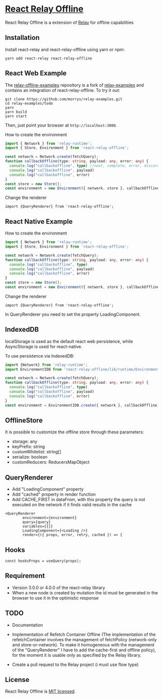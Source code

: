 # [React Relay Offline](https://github.com/morrys/react-relay-offline)

React Relay Offline is a extension of [Relay](https://facebook.github.io/relay/) for offline capabilities

## Installation

Install react-relay and react-relay-offline using yarn or npm:

```
yarn add react-relay react-relay-offline
```


## React Web Example

The [relay-offline-examples](https://github.com/morrys/relay-examples) repository is a fork of [relay-examples](https://github.com/relayjs/relay-examples) and contains an integration of react-relay-offline. To try it out:

```
git clone https://github.com/morrys/relay-examples.git
cd relay-examples/todo
yarn
yarn build
yarn start
```

Then, just point your browser at `http://localhost:3000`.



How to create the environment

```ts
import { Network } from 'relay-runtime';
import { Store, Environment } from 'react-relay-offline';

const network = Network.create(fetchQuery);
function callbackOffline(type: string, payload: any, error: any) {
  console.log("callbackoffline", type) //next, complete, error, discard, start
  console.log("callbackoffline", payload)
  console.log("callbackoffline", error)
}
const store = new Store();
const environment = new Environment({ network, store }, callbackOffline);
```

Change the renderer 

```
import {QueryRenderer} from 'react-relay-offline'; 
```

## React Native Example

How to create the environment

```ts
import { Network } from 'relay-runtime';
import { Store, Environment } from 'react-relay-offline';

const network = Network.create(fetchQuery);
function callbackOffline(type: string, payload: any, error: any) {
  console.log("callbackoffline", type)
  console.log("callbackoffline", payload)
  console.log("callbackoffline", error)
}
const store = new Store();
const environment = new Environment({ network, store }, callbackOffline);
```

Change the renderer 

```
import {QueryRenderer} from 'react-relay-offline'; 
```

In QueryRenderer you need to set the property LoadingComponent.

## IndexedDB

localStorage is used as the default react web persistence, while AsyncStorage is used for react-native.

To use persistence via IndexedDB:

```ts
import {Network} from 'relay-runtime';
import EnvironmentIDB from 'react-relay-offline/lib/runtime/EnvironmentIDB';

const network = Network.create(fetchQuery);
function callbackOffline(type: string, payload: any, error: any) {
  console.log("callbackoffline", type)
  console.log("callbackoffline", payload)
  console.log("callbackoffline", error)
}
const environment = EnvironmentIDB.create({ network }, callbackOffline);
```

## OfflineStore

It is possible to customize the offline store through these parameters:

* storage: any
* keyPrefix: string
* customWhitelist: string[]
* serialize: boolean
* customReducers: ReducersMapObject


## QueryRenderer

* Add "LoadingComponent" property
* Add "cached" property in render function
* Add CACHE_FIRST in dataFrom, with this property the query is not executed on the network if it        finds valid results in the cache

```
<QueryRenderer
        environment={environment}
        query={query}
        variables={{}}
        LoadingComponent={<Loading />}
        render={({ props, error, retry, cached }) => {
```

## Hooks

```
const hooksProps = useQuery(props);
```

## Requirement

* Version 3.0.0 or 4.0.0 of the react-relay library
* When a new node is created by mutation the id must be generated in the browser to use it in the optimistic response

## TODO

* Documentation

* Implementation of Refetch Container Offline (The implementation of the refetchContainer involves the management of fetchPolicy (network-only and store-or-network). To make it homogeneous with the management of the "QueryRenderer" I have to add the cache-first and offline policy), for the moment it is usable only as specified by the Relay library.

* Create a pull request to the Relay project (i must use flow type)


## License

React Relay Offline is [MIT licensed](./LICENSE).
